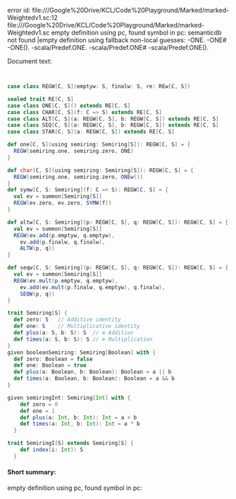 error id: file://<HOME>/Google%20Drive/KCL/Code%20Playground/Marked/marked-Weightedv1.sc:12
file://<HOME>/Google%20Drive/KCL/Code%20Playground/Marked/marked-Weightedv1.sc
empty definition using pc, found symbol in pc: 
semanticdb not found
|empty definition using fallback
non-local guesses:
	 -ONE.
	 -ONE#
	 -ONE().
	 -scala/Predef.ONE.
	 -scala/Predef.ONE#
	 -scala/Predef.ONE().

Document text:

```scala


case class REGW[C, S](emptyw: S, finalw: S, re: REw[C, S])

sealed trait RE[C, S]
case class ONE[C, S]() extends RE[C, S]
case class CHAR[C, S](f: C => S) extends RE[C, S]
case class ALT[C, S](a: REGW[C, S], b: REGW[C, S]) extends RE[C, S]
case class SEQ[C, S](a: REGW[C, S], b: REGW[C, S]) extends RE[C, S]
case class STAR[C, S](a: REGW[C, S]) extends RE[C, S]

def one[C, S](using semiring: Semiring[S]): REGW[C, S] = {
  REGW(semiring.one, semiring.zero, ONE)
}

def char[C, S](using semiring: Semiring[S]): REGW[C, S] = {
  REGW(semiring.one, semiring.zero, ONEw())
}
def symw[C, S: Semiring](f: C => S): REGW[C, S] = {
  val ev = summon[Semiring[S]]
  REGW(ev.zero, ev.zero, SYMW(f))
}

def altw[C, S: Semiring](p: REGW[C, S], q: REGW[C, S]): REGW[C, S] = {
  val ev = summon[Semiring[S]]
  REGW(ev.add(p.emptyw, q.emptyw),
    ev.add(p.finalw, q.finalw),
    ALTW(p, q))
}

def seqw[C, S: Semiring](p: REGW[C, S], q: REGW[C, S]): REGW[C, S] = {
  val ev = summon[Semiring[S]]
  REGW(ev.mult(p.emptyw, q.emptyw),
    ev.add(ev.mult(p.finalw, q.emptyw), q.finalw),
    SEQW(p, q))
}

trait Semiring[S] {
  def zero: S   // Additive identity
  def one: S    // Multiplicative identity
  def plus(a: S, b: S): S  // ⊕ Addition
  def times(a: S, b: S): S // ⊗ Multiplication
}
given booleanSemiring: Semiring[Boolean] with {
  def zero: Boolean = false
  def one: Boolean = true
  def plus(a: Boolean, b: Boolean): Boolean = a || b
  def times(a: Boolean, b: Boolean): Boolean = a && b
}

given semiringInt: Semiring[Int] with {
    def zero = 0
    def one = 1
    def plus(a: Int, b: Int): Int = a + b
    def times(a: Int, b: Int): Int = a * b
  }

trait SemiringI[S] extends Semiring[S] {
    def index(i: Int): S
  }
```

#### Short summary: 

empty definition using pc, found symbol in pc: 